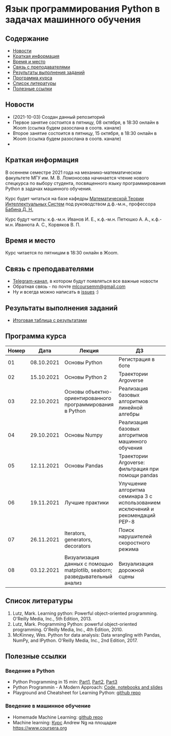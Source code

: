 # Язык программирования Python в задачах машинного обучения

## Содержание
* [Новости](#news)
* [Краткая информация](#info)
* [Время и место](#ww)
* [Связь с преподавателями](#feedback)
* [Результаты выполнения заданий](#marks)
* [Программа курса](#program)
* [Список литературы](#lit)
* [Полезные ссылки](#links)
## <a name="news" /> Новости
* (2021-10-03) Создан данный репозиторий
* Первое занятие состоится в пятницу, 08 октября, в 18:30 онлайн в Жoom (ссылка будем разослана в соотв. канале) 
* Второе занятие состоится в пятницу, 15 октября, в 18:30 онлайн в Жoom (ссылка будем разослана в соотв. канале) 
* 
## <a name="info" /> Краткая информация 
В осеннем семестре 2021 года на механико-математическом факультете МГУ им. М. В. Ломоносова начинается чтение нового спецкурса по выбору студента, посвященного языку программирования Python в задачах машинного обучения. 

Курс будет читаться на базе кафедры [Математической Теории Интеллектуальных Систем](http://intsys.msu.ru) под руководством д.ф.-м.н., профессора [Бабина Д. Н.](http://intsys.msu.ru/staff/babin/) 

Курс будут читать: к.ф.-м.н. Иванов И. Е., к.ф.-м.н. Петюшко А. А., к.ф.-м.н. Иванюта А. С., Корвяков В. П.
## <a name="ww" /> Время и место 
Курс читается по пятницам в 18:30 онлайн в Жoom. 
## <a name="feedback" /> Связь с преподавателями
* [Telegram-канал](https://t.me/joinchat/AAAAAEUmx5cJLOdLXsOt8g), в котором будут появляться все важные новости
* Обратная связь - по почте mlcoursemm@gmail.com
* Ну и всегда можно написать в [issues](https://github.com/mlcoursemm/py2021autumn/issues) :)
## <a name="marks" /> Результаты выполнения заданий
* [Итоговая таблица с результатами](https://docs.google.com/spreadsheets/d/129n3pG6Uq8vLHmeKc09mUI_AEDETr7cBy-PxuglaHwU/edit?usp=sharing)
## <a name="program" /> Программа курса 
| Номер         | Дата          | Лекция                                      | ДЗ                              | Лектор |
| ------------- | ------------- | -------------                               | -------------                           | ------------- |
| 01            | 08.10.2021    | Основы Python | Регистрация в боте | Иванюта А. С.|
| 02            | 15.10.2021    | Основы Python 2 | Траектории Argoverse | Иванюта А. С.|
| 03            | 22.10.2021    | Основы объектно-ориентированного программирования в Python| Реализация базовых алгоритмов линейной алгебры | Корвяков В.П. |
| 04            | 29.10.2021    | Основы Numpy | Реализация базовых алгоритмов машинного обучения | Корвяков В.П. |
| 05            | 12.11.2021    | Основы Pandas | Траектории Argoverse: фильтрация при помощи pandas | Иванюта А.С. |
| 06            | 19.11.2021    | Лучшие практики | Улучшение алгоритма семинара 3 с использованием исключений и рекомендаций PEP-8 | Корвяков В.П. |
| 07            | 26.11.2021    | Iterators, generators, decorators | Поиск нарушителей скоростного режима | Иванюта А.С. |
| 08            | 03.12.2021    | Визуализация данных с помощью matplotlib, seaborn; разведывательный анализ | Визуализация дорожной сцены | Корвяков В.П. |

## <a name="lit" /> Список литературы
1.	Lutz, Mark. Learning python: Powerful object-oriented programming. O'Reilly Media, Inc., 5th Edition, 2013.
2.	Lutz, Mark. Programming Python: powerful object-oriented programming. O'Reilly Media, Inc., 4th Edition, 2010.
3.	McKinney, Wes. Python for data analysis: Data wrangling with Pandas, NumPy, and IPython. O'Reilly Media, Inc., 2nd Edition, 2017.
## <a name="links" /> Полезные ссылки 
### Введение в Python
* Python Programming in 15 min: [Part1](https://towardsdatascience.com/python-programming-in-15-min-part-1-3ad2d773834c), [Part2](https://towardsdatascience.com/python-programming-in-15-min-part-2-480f78713544), [Part3](https://towardsdatascience.com/python-programming-in-15-min-part-3-ce882f9ab9b2)
* Python Programmin - A Modern Approach: [Code, notebooks and slides](https://github.com/vamsi/python-programming-modern-approach)
* Playground and Cheatsheet for Learning Python: [github repo](https://github.com/trekhleb/learn-python)
### Введение в машинное обучение
* Homemade Machine Learning: [github repo](https://github.com/trekhleb/homemade-machine-learning)
* Machine learning: [Курс](https://www.coursera.org/learn/machine-learning) Andrew Ng на площадке https://www.coursera.org
